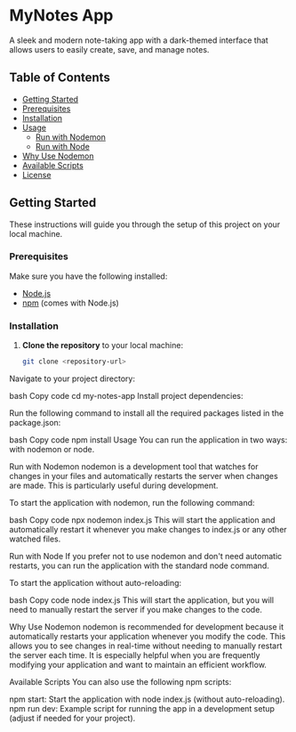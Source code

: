 # MyNotes App

A sleek and modern note-taking app with a dark-themed interface that allows users to easily create, save, and manage notes.

## Table of Contents

- [Getting Started](#getting-started)
- [Prerequisites](#prerequisites)
- [Installation](#installation)
- [Usage](#usage)
  - [Run with Nodemon](#run-with-nodemon)
  - [Run with Node](#run-with-node)
- [Why Use Nodemon](#why-use-nodemon)
- [Available Scripts](#available-scripts)
- [License](#license)

## Getting Started

These instructions will guide you through the setup of this project on your local machine.

### Prerequisites

Make sure you have the following installed:

- [Node.js](https://nodejs.org/)
- [npm](https://www.npmjs.com/) (comes with Node.js)

### Installation

1. **Clone the repository** to your local machine:

   ```bash
   git clone <repository-url>
Navigate to your project directory:

bash
Copy code
cd my-notes-app
Install project dependencies:

Run the following command to install all the required packages listed in the package.json:

bash
Copy code
npm install
Usage
You can run the application in two ways: with nodemon or node.

Run with Nodemon
nodemon is a development tool that watches for changes in your files and automatically restarts the server when changes are made. This is particularly useful during development.

To start the application with nodemon, run the following command:

bash
Copy code
npx nodemon index.js
This will start the application and automatically restart it whenever you make changes to index.js or any other watched files.

Run with Node
If you prefer not to use nodemon and don't need automatic restarts, you can run the application with the standard node command.

To start the application without auto-reloading:

bash
Copy code
node index.js
This will start the application, but you will need to manually restart the server if you make changes to the code.

Why Use Nodemon
nodemon is recommended for development because it automatically restarts your application whenever you modify the code. This allows you to see changes in real-time without needing to manually restart the server each time. It is especially helpful when you are frequently modifying your application and want to maintain an efficient workflow.

Available Scripts
You can also use the following npm scripts:

npm start: Start the application with node index.js (without auto-reloading).
npm run dev: Example script for running the app in a development setup (adjust if needed for your project).
